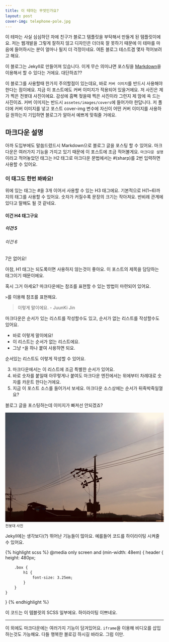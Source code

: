 ```yaml
---
title: 이 테마는 무엇인가요?
layout: post
cover-img: telephone-pole.jpg
---
```


이 테마는 사실 심심하던 차에 친구가 블로그 템플릿을 부탁해서 만들게 된 템플릿이에요. 저는 웹개발을 그렇게 잘하지 않고 디자인은 더더욱 잘 못하기 때문에 이 테마를 마음에 들어하시는 분이 얼마나 될지 더 걱정이네요. 여튼 블로그 테스트겸 몇자 적어보려고 해요.

이 블로그는 Jekyll로 만들어져 있습니다. 이게 무슨 의미냐면 포스팅을 [Markdown](http://daringfireball.net/projects/markdown/)을 이용해서 할 수 있다는 거에요. 대단하죠??

이 블로그를 사용할때 한가지 주의할점이 있는데요, 바로 `커버 이미지`를 반드시 사용해야 한다는 점이에요. 지금 이 포스트에도 커버 이미지가 적용되어 있을거에요. 저 사진은 제가 찍은 전봇대 사진이에요. 감성에 흠뻑 젖을때 찍은 사진이라 그런지 제 맘에 쏙 드는 사진이죠. 커버 이미지는 반드시 `assetes/images/covers`에 들어가야 한답니다. 저 폴더에 커버 이미지를 넣고 포스트 cover-img 변수에 자신이 어떤 커버 이미지를 사용하길 원하는지 기입하면 블로그가 알아서 예쁘게 맞춰줄 거에요.

## 마크다운 설명

아까 도입부에도 말씀드렸드시 Markdown으로 블로그 글을 포스팅 할 수 있어요. 마크다운은 여러가지 기능을 가지고 있기 때문에 이 포스트에 조금 적어볼게요. `마크다운 설명` 이라고 적어놓았던 태그는 H2 태그로 마크다운 문법에서는 #(sharp)를 2번 입력하면 사용할 수 있어요.

### 이 태그도 한번 봐봐요!

위에 있는 태그는 #을 3개 이어서 사용할 수 있는 H3 태그에요. 기본적으로 H(1~6)까지의 태그를 사용할 수 있어요. 숫자가 커질수록 문장의 크기는 작아져요. 반비례 관계에 있다고 말해도 될 것 같네요.

#### 이건 H4 태그구요
##### 이건 5
###### 이건 6
7은 없어요!

아참, H1 태그는 되도록이면 사용하지 않는것이 좋아요. 이 포스트의 제목을 담당하는 태그이기 때문이에요.

혹시 그거 아세요? 마크다운에는 참조를 표현할 수 있는 방법이 마련되어 있어요.

`>`를 이용해 참조를 표현해요.

> 이렇게 말이에요. - JuunKi Jin

마크다운은 순서가 있는 리스트를 작성할수도 있고, 순서가 없는 리스트를 작성할수도 있어요.

* 바로 이렇게 말이에요!
* 이 리스트는 순서가 없는 리스트에요.
* 그냥 `*`을 하나 붙여 사용하면 되요.

순서있는 리스트도 이렇게 작성할 수 있어요.

3. 마크다운에서는 이 리스트에 조금 특별한 순서가 있어요.
1. 바로 숫자를 붙일때 아무렇게나 붙여도 마크다운 엔진에서는 위에부터 차례대로 숫자를 카운트 한다는거에요.
2. 지금 이 포스트 소스를 들어가서 보세요. 마크다운 소스상에는 순서가 뒤죽박죽일껄요?

블로그 글을 포스팅하는데 이미지가 빠져선 안되겠죠?

![Image](/assets/images/covers/telephone-pole.jpg)
<small>전봇대 사진</small>

Jekyll에는 생각보다(?) 뛰어난 기능들이 많아요. 예를들어 코드를 하이라이팅 시켜줄 수 있어요.

{% highlight scss %}
@media only screen and (min-width: 48em) {
	header {
		height: 480px;

		.box {
			h1 {
				font-size: 3.25em;
			}
		}
	}
}
{% endhighlight %}

이 코드는 이 템블릿의 SCSS 일부에요. 하이라이팅 이쁘네요.

---

이 외에도 마크다운에는 여러가지 기능이 담겨있어요. `iframe`을 이용해 비디오를 삽입하는것도 가능해요. 다들 행복한 블로깅 하시길 바라요. 그럼 이만.